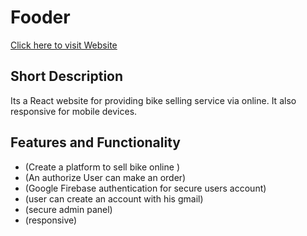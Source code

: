 # Fooder
[Click here to visit Website]()

## Short Description

Its a React website for providing bike selling service via online. It also responsive for mobile devices.

## Features and Functionality
  - (Create a platform to sell bike online )
  - (An authorize User can make an order)
  - (Google Firebase authentication for secure users account)
  - (user can create an account with his gmail)
  - (secure admin panel)
  - (responsive)
  
